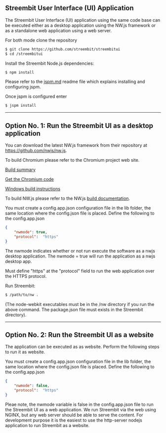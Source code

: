 ## Streembit User Interface (UI) Application 

The Streembit User Interface (UI) application using the same code base can be executed either as a desktop application using the NW.js framework or as a standalone web application using a web server. 

For both mode clone the repository

```bash
$ git clone https://github.com/streembit/streembitui
$ cd /streembitui
```
Install the Streembit Node.js dependencies:  

```bash
$ npm install
```

Please refer to the [jspm.md](jspm.md) readme file which explains installing and configuring jspm.

Once jspm is configured enter
```bash
$ jspm install
```

---------------

Option No. 1: Run the Streembit UI as a desktop application
-----------------

You can download the latest NW.js framework from their repository at https://github.com/nwjs/nw.js. 

To build Chromium please refer to the Chromium project web site.

[Build summary](https://www.chromium.org/nativeclient/how-tos/build-tcb)
 
[Get the Chromium code](http://www.chromium.org/developers/how-tos/get-the-code)
 
[Windows build instructions](https://chromium.googlesource.com/chromium/src/+/master/docs/windows_build_instructions.md)

To build NW.js please refer to the NW.js [build documentation](http://docs.nwjs.io/en/latest/For%20Developers/Building%20NW.js/).

You must create a config.app.json configuration file in the lib folder, the same location where the config.json file is placed.
Define the following to the config.app.json
```json
{
    "nwmode": true,
    "protocol":  "https"
}
```

The nwmode indicates whether or not run execute the software as a nwjs desktop application. The nwmode = true will run the application as a nwjs desktop app.

Must define "https" at the "protocol" field to run the web application over the HTTPS protocol. 

Run Streembit:  
```bash
$ /path/to/nw . 
```
(The node-webkit executables must be in the /nw directory if you run the above command. The package.json file must exists in the Streembit directory).

---------------

Option No. 2: Run the Streembit UI as a website
-------------------------

The application can be executed as as website. Perform the following steps to run it as website.

You must create a config.app.json configuration file in the lib folder, the same location where the config.json file is placed.
Define the following to the config.app.json
```json
{
    "nwmode": false,
    "protocol":  "https"
}
```

Pleae note, the nwmode variable is false in the config.app.json file to run the Streembit UI as a web application. We run Streembit via the web using NGINX, but any web server should be able to serve the content. For development purpose it is the easiest to use the http-server nodejs application to run Streembit as a website.

